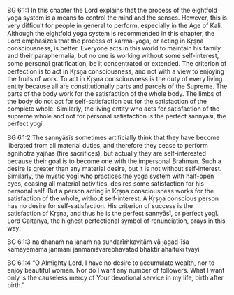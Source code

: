 BG 6.1:1	In this chapter the Lord explains that the process of the eightfold yoga system is a means to control the mind and the senses. However, this is very difﬁcult for people in general to perform, especially in the Age of Kali. Although the eightfold yoga system is recommended in this chapter, the Lord emphasizes that the process of karma-yoga, or acting in Kṛṣṇa consciousness, is better. Everyone acts in this world to maintain his family and their paraphernalia, but no one is working without some self-interest, some personal gratiﬁcation, be it concentrated or extended. The criterion of perfection is to act in Kṛṣṇa consciousness, and not with a view to enjoying the fruits of work. To act in Kṛṣṇa consciousness is the duty of every living entity because all are constitutionally parts and parcels of the Supreme. The parts of the body work for the satisfaction of the whole body. The limbs of the body do not act for self-satisfaction but for the satisfaction of the complete whole. Similarly, the living entity who acts for satisfaction of the supreme whole and not for personal satisfaction is the perfect sannyāsī, the perfect yogī.

BG 6.1:2	The sannyāsīs sometimes artiﬁcially think that they have become liberated from all material duties, and therefore they cease to perform agnihotra yajñas (ﬁre sacriﬁces), but actually they are self-interested because their goal is to become one with the impersonal Brahman. Such a desire is greater than any material desire, but it is not without self-interest. Similarly, the mystic yogī who practices the yoga system with half-open eyes, ceasing all material activities, desires some satisfaction for his personal self. But a person acting in Kṛṣṇa consciousness works for the satisfaction of the whole, without self-interest. A Kṛṣṇa conscious person has no desire for self-satisfaction. His criterion of success is the satisfaction of Kṛṣṇa, and thus he is the perfect sannyāsī, or perfect yogī. Lord Caitanya, the highest perfectional symbol of renunciation, prays in this way:

BG 6.1:3	na dhanaṁ na janaṁ na sundarīṁkavitāṁ vā jagad-īśa kāmayemama janmani janmanīśvarebhavatād bhaktir ahaitukī tvayi

BG 6.1:4	“O Almighty Lord, I have no desire to accumulate wealth, nor to enjoy beautiful women. Nor do I want any number of followers. What I want only is the causeless mercy of Your devotional service in my life, birth after birth.”